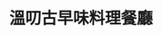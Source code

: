 ---
title: "溫叨古早味料理餐廳"
description: "溫叨古早味料理餐廳"
layout: shop
keywords:
  - 美食競賽
  - 台灣美食
  - 美食精選
datePublished: "2025-06-30"
dateModified: "2025-07-04"
city: "台中市"
district: "北屯區"
address: "台中市北屯區太原路三段191號"
phone: "0422311699"
geo: "24.16532814712181, 120.69155050431864"
google_map: "https://maps.app.goo.gl/XWQXxYkR2XsbjfHF6"
footinder: "https://footinder.com.tw/%E5%8F%B0%E4%B8%AD%E5%B8%82%E5%8C%97%E5%B1%AF%E5%8D%80/129434/"
official: "https://www.facebook.com/mhrstnt.ho"
award:
  - name: "500盤"
    year: "2024"
    entries:
      - dishes:
          - "古早味金瓜米粉"

---